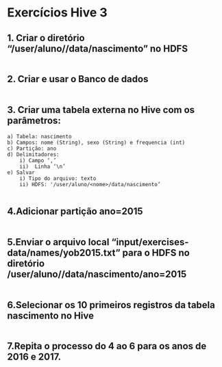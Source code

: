 # Exercícios Hive 3
## 1. Criar o diretório “/user/aluno/<nome>/data/nascimento” no HDFS
```
```
## 2. Criar e usar o Banco de dados <nome>
```
```
## 3. Criar uma tabela externa no Hive com os parâmetros:
    a) Tabela: nascimento
    b) Campos: nome (String), sexo (String) e frequencia (int)
    c) Partição: ano
    d) Delimitadores:
        i) Campo ‘,’
        ii)  Linha ‘\n’
    e) Salvar
        i) Tipo do arquivo: texto
        ii) HDFS: '/user/aluno/<nome>/data/nascimento’
```
```
## 4.Adicionar partição ano=2015
```
```
## 5.Enviar o arquivo local “input/exercises-data/names/yob2015.txt” para o HDFS no diretório /user/aluno/<nome>/data/nascimento/ano=2015
```
```
## 6.Selecionar os 10 primeiros registros da tabela nascimento no Hive
```
```
## 7.Repita o processo do 4 ao 6 para os anos de 2016 e 2017.
```
```